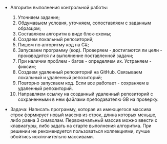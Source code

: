 
* Алгоритм выполнения контрольной работы:
    1. Уточняем задание;
    2. Обдумавыем условия, уточняем, сопоставляем с заданным образцом;
    3. Составляем алгоритм в виде блок-схемы;
    4. Создаем локальный репозиторий;
    5. Пишем по алгоритму код на C#;
    6. Запускаем программу (код). Проверяем - достигаются ли цели - производится ли выполнение поставленной задачи;
    7. При наличии проблем - багов - определяем их. Устраняем - фиксим;
    8. Создаем удаленный репозиторий на GitHub. Связываем локальный и удаленный репозиторий;
    9. Повторно запускаем код. Если все работает - сохраняем в удаленный репозиторий.
    10. Направляем ссылку на созданный удаленный репозиторий с сохраненными в нем файлами преподавателю GB на проверку.

* Задача:
Написать программу, которая из имеющегося массива строк формирует новый массив из строк, длина которых меньше, либо равна 3 символам. Первоначальный массив можно ввести с клавиатуры, либо задать на старте выполнения алгоритма. При решении не рекомендуется пользоваться коллекциями, лучше обойтись исключительно массивами.